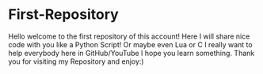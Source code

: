 # First-Repository
Hello welcome to the first repository of this account!
Here I will share nice code with you like a Python Script!
Or maybe even Lua or C
I really want to help everybody here in GitHub/YouTube
I hope you learn something. Thank you for visiting my Repository and enjoy:)

